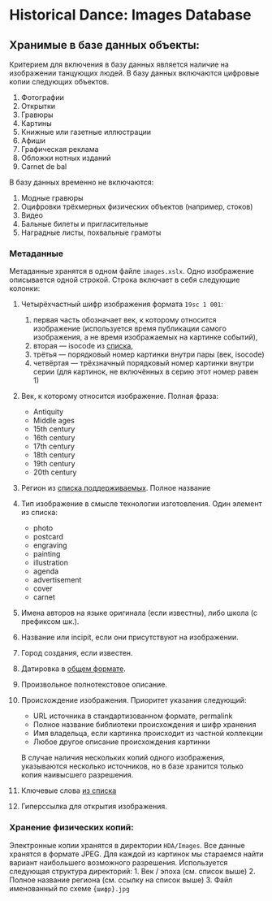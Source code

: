 # Historical Dance: Images Database

## Хранимые в базе данных объекты:

Критерием для включения в базу данных является наличие на изображении танцующих людей. В базу данных включаются цифровые копии следующих объектов.

1. Фотографии
2. Открытки
3. Гравюры
4. Картины
5. Книжные или газетные иллюстрации
6. Афиши
7. Графическая реклама
8. Обложки нотных изданий
9. Carnet de bal

В базу данных временно не включаются:

1. Модные гравюры
2. Оцифровки трёхмерных физических объектов (например, стоков)
3. Видео
4. Бальные билеты и пригласительные
5. Наградные листы, похвальные грамоты

### Метаданные

Метаданные хранятся в одном файле `images.xslx`. Одно изображение описывается одной строкой. Строка включает в себя следующие колонки:

1. Четырёхчастный шифр изображения формата `19sc 1 001`:
	1. первая часть обозначает век, к которому относится изображение (используется время публикации самого изображения, а не время изображаемых на картинке событий),
	2. вторая — isocode из [списка](https://github.com/hda-technical/docs/blob/master/common.md#two-letter-country-codes),
	3. трётья — порядковый номер картинки внутри пары (век, isocode)
	4. четвёртая — трёхзначный порядковый номер картинки внутри серии (для картинок, не включённых в серию этот номер равен 1)
2. Век, к которому относится изображение. Полная фраза:
	* Antiquity
	* Middle ages
	* 15th century
	* 16th century
	* 17th century
	* 18th century
	* 19th century
	* 20th century
3. Регион из [списка поддерживаемых]((https://github.com/hda-technical/docs/blob/master/common.md#two-letter-country-codes)). Полное название
4. Тип изображение в смысле технологии изготовления. Один элемент из списка:
	* photo
	* postcard
	* engraving
	* painting
	* illustration
	* agenda
	* advertisement
	* cover
	* carnet
5. Имена авторов на языке оригинала (если известны), либо школа (с префиксом шк.).
6. Название или incipit, если они присутствуют на изображении.
7. Город создания, если известен.
8. Датировка в [общем формате](https://github.com/hda-technical/docs/blob/master/common.md#dating).
9. Произвольное полнотекстовое описание.
10. Происхождение изображения. Приоритет указания следующий:
	* URL источника в стандартизованном формате, permalink
	* Полное название библиотеки происхождения и шифр хранения
	* Имя владельца, если картинка происходит из частной коллекции
	* Любое другое описание происхождения картинки
	
	В случае наличия нескольких копий одного изображения, указываются несколько источников, но в базе хранится только копия наивысшего разрешения.
11. Ключевые слова [из списка](https://github.com/hda-technical/docs/blob/master/common.md#keywords)
12. Гиперссылка для открытия изображения.

### Хранение физических копий:

Электронные копии хранятся в директории `HDA/Images`. Все данные хранятся в формате JPEG. Для каждой из картинок мы стараемся найти вариант наибольшего возможного разрешения. Используется следующая структура директорий:
	1. Век / эпоха (см. список выше)
	2. Полное название региона (см. ссылку на список выше)
	3. Файл именованный по схеме `{шифр}.jpg`
